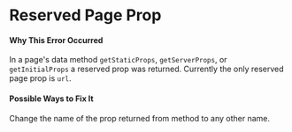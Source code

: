 # Reserved Page Prop

#### Why This Error Occurred

In a page's data method `getStaticProps`, `getServerProps`, or `getInitialProps` a reserved prop was returned. Currently the only reserved page prop is `url`.

#### Possible Ways to Fix It

Change the name of the prop returned from method to any other name.
